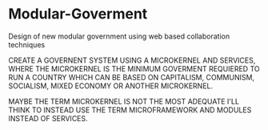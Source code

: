 # Modular-Goverment
Design of new modular government using web based collaboration techniques 

CREATE A GOVERNENT SYSTEM USING A MICROKERNEL AND SERVICES, WHERE THE MICROKERNEL IS THE MINIMUM GOVERMENT REQUIERED TO RUN A COUNTRY 
WHICH CAN BE BASED ON CAPITALISM, COMMUNISM, SOCIALISM, MIXED ECONOMY OR ANOTHER MICROKERNEL.

MAYBE THE TERM MICROKERNEL IS NOT THE MOST ADEQUATE I'LL THINK TO INSTEAD USE THE TERM MICROFRAMEWORK AND MODULES INSTEAD OF SERVICES.
